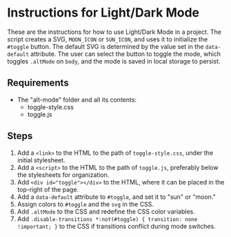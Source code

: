 # Instructions for Light/Dark Mode
These are the instructions for how to use Light/Dark Mode in a project. The script creates a SVG, `MOON_ICON` or `SUN_ICON`, and uses it to initialize the `#toggle` button. The default SVG is determined by the value set in the `data-default` attribute. The user can select the button to toggle the mode, which toggles `.altMode` on `body`, and the mode is saved in local storage to persist.

## Requirements
- The "alt-mode" folder and all its contents:
  - toggle-style.css
  - toggle.js

## Steps
1. Add a `<link>` to the HTML to the path of `toggle-style.css`, under the initial stylesheet.
2. Add a `<script>` to the HTML to the path of `toggle.js`, preferably below the stylesheets for organization.
3. Add `<div id="toggle"></div>` to the HTML, where it can be placed in the top-right of the page.
4. Add a `data-default` attribute to `#toggle`, and set it to "sun" or "moon."
5. Assign colors to `#toggle` and the `svg` in the CSS.
6. Add `.altMode` to the CSS and redefine the CSS color variables.
7. Add `.disable-transitions *:not(#toggle) { transition: none !important; }` to the CSS if transitions conflict during mode switches.